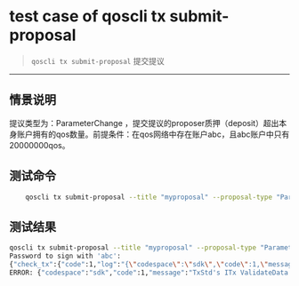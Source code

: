 # test case of qoscli tx submit-proposal

> `qoscli tx submit-proposal` 提交提议

---

## 情景说明

提议类型为：ParameterChange ，提交提议的proposer质押（deposit）超出本身账户拥有的qos数量。前提条件：在qos网络中存在账户abc，且abc账户中只有20000000qos。

## 测试命令

```bash
    qoscli tx submit-proposal --title "myproposal" --proposal-type "ParameterChange" --proposer abc --deposit 50000000 --description "the first proposal"  --params gov:min_deposit:1000
```

## 测试结果

```bash
qoscli tx submit-proposal --title "myproposal" --proposal-type "ParameterChange" --proposer abc --deposit 50000000 --description "the first proposal"  --params gov:min_deposit:1000
Password to sign with 'abc':
{"check_tx":{"code":1,"log":"{\"codespace\":\"sdk\",\"code\":1,\"message\":\"TxStd's ITx ValidateData error:  ERROR:\\nCodespace: gov\\nCode: 601\\nMessage: \\\"proposer has no enough qos\\\"\\n\"}","gasWanted":"100000","gasUsed":"10654"},"deliver_tx":{},"hash":"2C888042708638EBF0CABE8A81525A9BB1DBD7A764778B93292C37F13881DE40","height":"0"}
ERROR: {"codespace":"sdk","code":1,"message":"TxStd's ITx ValidateData error:  ERROR:\nCodespace: gov\nCode: 601\nMessage: \"proposer has no enough qos\"\n"}

```
